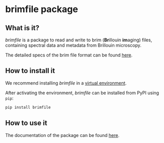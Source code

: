# brimfile package

## What is it?

*brimfile* is a package to read and write to brim (**Br**illouin **im**aging) files, containing spectral data and metadata from Brillouin microscopy.

The detailed specs of the brim file format can be found [here](https://github.com/prevedel-lab/Brillouin-standard-file/blob/main/docs/brim_file_specs.md).

## How to install it

We recommend installing *brimfile* in a [virtual environment](https://docs.python.org/3/library/venv.html).

After activating the environment, *brimfile* can be installed from PyPI using `pip`:
```bash
pip install brimfile
```

## How to use it

The documentation of the package can be found [here](https://prevedel-lab.github.io/brimfile/).